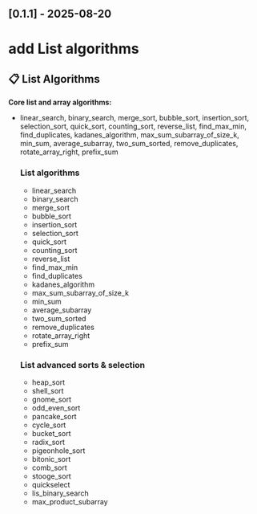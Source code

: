 ## [0.1.1] - 2025-08-20
# add List algorithms

## 📋 List Algorithms
**Core list and array algorithms:**
- linear_search, binary_search, merge_sort, bubble_sort, insertion_sort, selection_sort, quick_sort, counting_sort, reverse_list, find_max_min, find_duplicates, kadanes_algorithm, max_sum_subarray_of_size_k, min_sum, average_subarray, two_sum_sorted, remove_duplicates, rotate_array_right, prefix_sum

	### List algorithms
	- linear_search
	- binary_search
	- merge_sort
	- bubble_sort
	- insertion_sort
	- selection_sort
	- quick_sort
	- counting_sort
	- reverse_list
	- find_max_min
	- find_duplicates
	- kadanes_algorithm
	- max_sum_subarray_of_size_k
	- min_sum
	- average_subarray
	- two_sum_sorted
	- remove_duplicates
	- rotate_array_right
	- prefix_sum
	### List advanced sorts & selection
	- heap_sort
	- shell_sort
	- gnome_sort
	- odd_even_sort
	- pancake_sort
	- cycle_sort
	- bucket_sort
	- radix_sort
	- pigeonhole_sort
	- bitonic_sort
	- comb_sort
	- stooge_sort
	- quickselect
	- lis_binary_search
	- max_product_subarray


